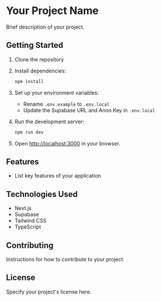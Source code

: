 # Your Project Name

Brief description of your project.

## Getting Started

1. Clone the repository
2. Install dependencies:
   ```bash
   npm install
   ```
3. Set up your environment variables:
   - Rename `.env.example` to `.env.local`
   - Update the Supabase URL and Anon Key in `.env.local`

4. Run the development server:
   ```bash
   npm run dev
   ```

5. Open [http://localhost:3000](http://localhost:3000) in your browser.

## Features

- List key features of your application

## Technologies Used

- Next.js
- Supabase
- Tailwind CSS
- TypeScript

## Contributing

Instructions for how to contribute to your project.

## License

Specify your project's license here.
